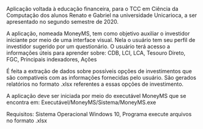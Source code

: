 Aplicação voltada à educação financeira, para o TCC em Ciência da Computação dos alunos Renato e Gabriel na universidade Unicarioca, a ser apresentado no segundo semestre de 2020.

A aplicação, nomeada MoneyMS, tem como objetivo auxiliar o investidor iniciante por meio de uma interface visual.
Nela o usuário tem seu perfil de investidor sugerido por um questionário.
O usuário terá acesso a informações úteis para aprender sobre: CDB, LCI, LCA, Tesouro Direto, FGC, Principais indexadores, Ações

É feita a extração de dados sobre possíveis opções de investimentos que são compatíveis com as informações fornecidas pelo usuário.
São gerados relatórios no formato .xlsx referentes a essas opções de investimento.

A aplicação deve ser iniciada por meio do executável MoneyMS que se encontra em: Executável/MoneyMS/Sistema/MoneyMS.exe

Requisitos: Sistema Operacional Windows 10, Programa execute arquivos no formato .xlsx
